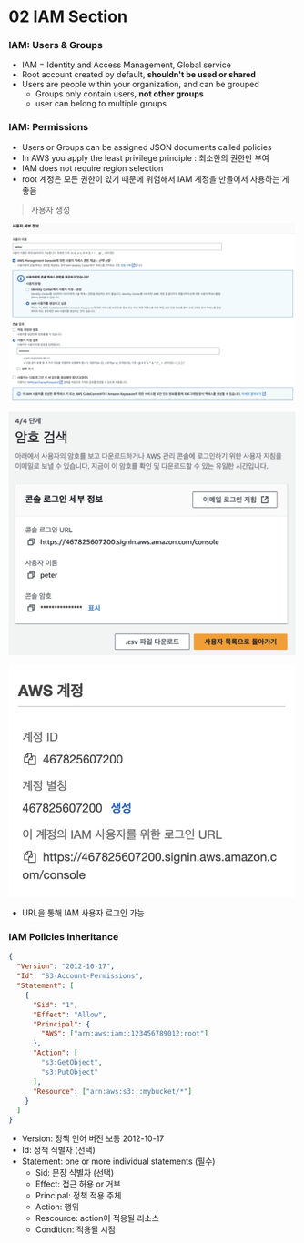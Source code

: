 # 02 IAM Section

### IAM: Users & Groups

- IAM = Identity and Access Management, Global service
- Root account created by default, **shouldn't be used or shared**
- Users are people within your organization, and can be grouped
  - Groups only contain users, **not other groups**
  - user can belong to multiple groups

### IAM: Permissions

- Users or Groups can be assigned JSON documents called policies
- In AWS you apply the least privilege principle : 최소한의 권한만 부여
- IAM does not require region selection
- root 계정은 모든 권한이 있기 때문에 위험해서 IAM 계정을 만들어서 사용하는 게 좋음

> 사용자 생성

![image-20230618152150039](02IAM.assets/image-20230618152150039.png)

![image-20230618152453600](02IAM.assets/image-20230618152453600.png)

![image-20230618153208632](02IAM.assets/image-20230618153208632.png)

- URL을 통해 IAM 사용자 로그인 가능

### IAM Policies inheritance

 ```json
 {
   "Version": "2012-10-17",
   "Id": "S3-Account-Permissions",
   "Statement": [
     {
       "Sid": "1",
       "Effect": "Allow",
       "Principal": {
         "AWS": ["arn:aws:iam::123456789012:root"]
       },
       "Action": [
         "s3:GetObject",
         "s3:PutObject"
       ],
       "Resource": ["arn:aws:s3:::mybucket/*"]
     }
   ]
 }
 ```

- Version: 정책 언어 버전 보통 2012-10-17
- Id: 정책 식별자 (선택)
- Statement: one or more individual statements (필수)
  - Sid: 문장 식별자 (선택)
  - Effect: 접근 허용 or 거부
  - Principal: 정책 적용 주체
  - Action: 행위
  - Rescource: action이 적용될 리소스
  - Condition: 적용될 시점